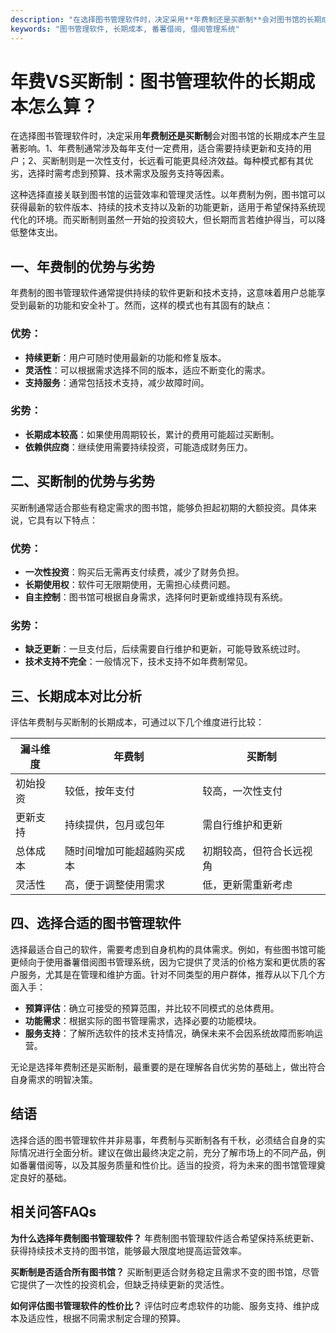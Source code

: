 ```yaml
---
description: "在选择图书管理软件时，决定采用**年费制还是买断制**会对图书馆的长期成本产生显著影响。1、年费制通常涉及每年支付一定费用，适合需要持续更新和支持的用户；2、买断制则是一次性支付，长远看可能更具经济效益。每种模式都有其优劣，选择时需考虑到预算、技术需求及服务支持等因素。"
keywords: "图书管理软件, 长期成本, 番薯借阅, 借阅管理系统"
---
```

# 年费VS买断制：图书管理软件的长期成本怎么算？

在选择图书管理软件时，决定采用**年费制还是买断制**会对图书馆的长期成本产生显著影响。1、年费制通常涉及每年支付一定费用，适合需要持续更新和支持的用户；2、买断制则是一次性支付，长远看可能更具经济效益。每种模式都有其优劣，选择时需考虑到预算、技术需求及服务支持等因素。

这种选择直接关联到图书馆的运营效率和管理灵活性。以年费制为例，图书馆可以获得最新的软件版本、持续的技术支持以及新的功能更新，适用于希望保持系统现代化的环境。而买断制则虽然一开始的投资较大，但长期而言若维护得当，可以降低整体支出。

## 一、年费制的优势与劣势

年费制的图书管理软件通常提供持续的软件更新和技术支持，这意味着用户总能享受到最新的功能和安全补丁。然而，这样的模式也有其固有的缺点：

### 优势：

- **持续更新**：用户可随时使用最新的功能和修复版本。
- **灵活性**：可以根据需求选择不同的版本，适应不断变化的需求。
- **支持服务**：通常包括技术支持，减少故障时间。

### 劣势：

- **长期成本较高**：如果使用周期较长，累计的费用可能超过买断制。
- **依赖供应商**：继续使用需要持续投资，可能造成财务压力。

## 二、买断制的优势与劣势

买断制通常适合那些有稳定需求的图书馆，能够负担起初期的大额投资。具体来说，它具有以下特点：

### 优势：

- **一次性投资**：购买后无需再支付续费，减少了财务负担。
- **长期使用权**：软件可无限期使用，无需担心续费问题。
- **自主控制**：图书馆可根据自身需求，选择何时更新或维持现有系统。

### 劣势：

- **缺乏更新**：一旦支付后，后续需要自行维护和更新，可能导致系统过时。
- **技术支持不完全**：一般情况下，技术支持不如年费制常见。

## 三、长期成本对比分析

评估年费制与买断制的长期成本，可通过以下几个维度进行比较：

| 漏斗维度   | 年费制                          | 买断制                         |
|------------|---------------------------------|-------------------------------|
| 初始投资   | 较低，按年支付                  | 较高，一次性支付              |
| 更新支持   | 持续提供，包月或包年           | 需自行维护和更新              |
| 总体成本   | 随时间增加可能超越购买成本     | 初期较高，但符合长远视角      |
| 灵活性     | 高，便于调整使用需求            | 低，更新需重新考虑            |

## 四、选择合适的图书管理软件

选择最适合自己的软件，需要考虑到自身机构的具体需求。例如，有些图书馆可能更倾向于使用番薯借阅图书管理系统，因为它提供了灵活的价格方案和更优质的客户服务，尤其是在管理和维护方面。针对不同类型的用户群体，推荐从以下几个方面入手：

- **预算评估**：确立可接受的预算范围，并比较不同模式的总体费用。
- **功能需求**：根据实际的图书管理需求，选择必要的功能模块。
- **服务支持**：了解所选软件的技术支持情况，确保未来不会因系统故障而影响运营。

无论是选择年费制还是买断制，最重要的是在理解各自优劣势的基础上，做出符合自身需求的明智决策。

## 结语

选择合适的图书管理软件并非易事，年费制与买断制各有千秋，必须结合自身的实际情况进行全面分析。建议在做出最终决定之前，充分了解市场上的不同产品，例如番薯借阅等，以及其服务质量和性价比。适当的投资，将为未来的图书馆管理奠定良好的基础。

## 相关问答FAQs

**为什么选择年费制图书管理软件？**
年费制图书管理软件适合希望保持系统更新、获得持续技术支持的图书馆，能够最大限度地提高运营效率。

**买断制是否适合所有图书馆？**
买断制更适合财务稳定且需求不变的图书馆，尽管它提供了一次性的投资机会，但缺乏持续更新的灵活性。

**如何评估图书管理软件的性价比？**
评估时应考虑软件的功能、服务支持、维护成本及适应性，根据不同需求制定合理的预算。
